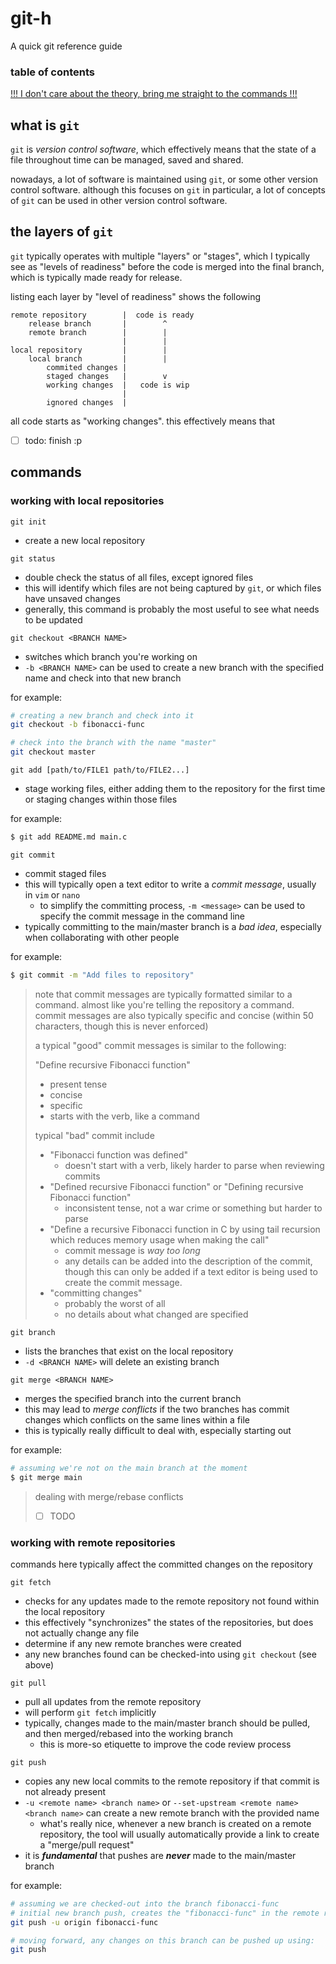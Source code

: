 # git-h
A quick git reference guide

### table of contents

[!!! I don't care about the theory, bring me straight to the commands !!!](##commands)

## what is `git`

`git` is _version control software_, which effectively means that the state of a
file throughout time can be managed, saved and shared.

nowadays, a lot of software is maintained using `git`, or some other version
control software. although this focuses on `git` in particular, a lot of
concepts of `git` can be used in other version control software.

## the layers of `git`

`git` typically operates with multiple "layers" or "stages", which I typically
see as "levels of readiness" before the code is merged into the final branch,
which is typically made ready for release.

listing each layer by "level of readiness" shows the following

```
remote repository        |  code is ready
    release branch       |        ^
    remote branch        |        |
                         |        |
local repository         |        |
    local branch         |        |
        commited changes |
        staged changes   |        v
        working changes  |   code is wip
                         |
        ignored changes  |
```

all code starts as "working changes". this effectively means that

- [ ] todo: finish :p

## commands

### working with local repositories

`git init`

- create a new local repository

`git status`

- double check the status of all files, except ignored files
- this will identify which files are not being captured by `git`, or which files
  have unsaved changes
- generally, this command is probably the most useful to see what needs to be
  updated

`git checkout <BRANCH NAME>`

- switches which branch you're working on
- `-b <BRANCH NAME>` can be used to create a new branch with the specified name
  and check into that new branch

for example:

```sh
# creating a new branch and check into it
git checkout -b fibonacci-func

# check into the branch with the name "master"
git checkout master
```

`git add [path/to/FILE1 path/to/FILE2...]`

- stage working files, either adding them to the repository for the first time
  or staging changes within those files

for example:

```sh
$ git add README.md main.c
```

`git commit`

- commit staged files
- this will typically open a text editor to write a _commit message_,
  usually in `vim` or `nano`
  - to simplify the committing process, `-m <message>` can be used to
    specify the commit message in the command line
- typically committing to the main/master branch is a _bad idea_, especially
  when collaborating with other people

for example:

```sh
$ git commit -m "Add files to repository"
```

> note that commit messages are typically formatted similar to a command. almost
> like you're telling the repository a command. commit messages are also
> typically specific and concise (within 50 characters, though this is never
> enforced)
>
> a typical "good" commit messages is similar to the following:
>
> "Define recursive Fibonacci function"
>
> - present tense
> - concise
> - specific
> - starts with the verb, like a command
>
> typical "bad" commit include
>
> - "Fibonacci function was defined"
>   - doesn't start with a verb, likely harder to parse when reviewing commits
> - "Defined recursive Fibonacci function" or "Defining recursive Fibonacci
>   function"
>   - inconsistent tense, not a war crime or something but harder to parse
> - "Define a recursive Fibonacci function in C by using tail recursion which
>   reduces memory usage when making the call"
>   - commit message is _way too long_
>   - any details can be added into the description of the commit, though this
>     can only be added if a text editor is being used to create the commit
>     message.
> - "committing changes"
>   - probably the worst of all
>   - no details about what changed are specified

`git branch`

- lists the branches that exist on the local repository
- `-d <BRANCH NAME>` will delete an existing branch

`git merge <BRANCH NAME>`

- merges the specified branch into the current branch
- this may lead to _merge conflicts_ if the two branches has commit changes
  which conflicts on the same lines within a file
- this is typically really difficult to deal with, especially starting out

for example:

```sh
# assuming we're not on the main branch at the moment
$ git merge main
```

> dealing with merge/rebase conflicts
>
> - [ ] TODO

### working with remote repositories

commands here typically affect the committed changes on the repository

`git fetch`

- checks for any updates made to the remote repository not found within the
  local repository
- this effectively "synchronizes" the states of the repositories, but does
  not actually change any file
- determine if any new remote branches were created
- any new branches found can be checked-into using `git checkout` (see above)

`git pull`

- pull all updates from the remote repository
- will perform `git fetch` implicitly
- typically, changes made to the main/master branch should be pulled, and then
  merged/rebased into the working branch
  - this is more-so etiquette to improve the code review process

`git push`

- copies any new local commits to the remote repository if that commit is not
  already present
- `-u <remote name> <branch name>` or `--set-upstream <remote name> <branch name>`
  can create a new remote branch with the provided name
  - what's really nice, whenever a new branch is created on a remote repository,
    the tool will usually automatically provide a link to create a "merge/pull
    request"
- it is ***fundamental*** that pushes are ***never*** made to the main/master
  branch

for example:

```sh
# assuming we are checked-out into the branch fibonacci-func
# initial new branch push, creates the "fibonacci-func" in the remote repository
git push -u origin fibonacci-func

# moving forward, any changes on this branch can be pushed up using:
git push
```
